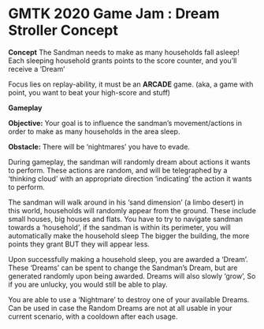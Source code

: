 # GMTK 2020 Game Jam : Dream Stroller Concept
**Concept**
The Sandman needs to make as many households fall asleep! Each sleeping household grants points to the score counter, and you’ll receive a ‘Dream’

Focus lies on replay-ability, it must be an **ARCADE** game. (aka, a game with point, you want to beat your high-score and stuff)

**Gameplay**

**Objective:** Your goal is to influence the sandman’s movement/actions in order to make as many households in the area sleep.

**Obstacle:** There will be ‘nightmares’ you have to evade.

During gameplay, the sandman will randomly dream about actions it wants to perform. These actions are random, and will be telegraphed by a ‘thinking cloud’ with an appropriate direction ‘indicating’ the action it wants to perform.

The sandman will walk around in his ‘sand dimension’ (a limbo desert) in this world, households will randomly appear from the ground. These include small houses, big houses and flats.
You have to try to navigate sandman towards a ‘household’, if the sandman is within its perimeter, you will automatically make the household sleep
The bigger the building, the more points they grant BUT they will appear less.

Upon successfully making a household sleep, you are awarded a ‘Dream’. These ‘Dreams’ can be spent to change the Sandman’s Dream, but are generated randomly upon being awarded. Dreams will also slowly ‘grow’, So if you are unlucky, you would still be able to play.

You are able to use a ‘Nightmare’ to destroy one of your available Dreams. Can be used in case the Random Dreams are not at all usable in your current scenario, with a cooldown after each usage.
